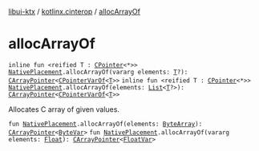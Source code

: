 [libui-ktx](../index.md) / [kotlinx.cinterop](index.md) / [allocArrayOf](./alloc-array-of.md)

# allocArrayOf

`inline fun <reified T : `[`CPointer`](-c-pointer/index.md)`<*>> `[`NativePlacement`](-native-placement/index.md)`.allocArrayOf(vararg elements: `[`T`](alloc-array-of.md#T)`?): `[`CArrayPointer`](-c-array-pointer.md)`<`[`CPointerVarOf`](-c-pointer-var-of/index.md)`<`[`T`](alloc-array-of.md#T)`>>`
`inline fun <reified T : `[`CPointer`](-c-pointer/index.md)`<*>> `[`NativePlacement`](-native-placement/index.md)`.allocArrayOf(elements: `[`List`](https://kotlinlang.org/api/latest/jvm/stdlib/kotlin.collections/-list/index.html)`<`[`T`](alloc-array-of.md#T)`?>): `[`CArrayPointer`](-c-array-pointer.md)`<`[`CPointerVarOf`](-c-pointer-var-of/index.md)`<`[`T`](alloc-array-of.md#T)`>>`

Allocates C array of given values.

`fun `[`NativePlacement`](-native-placement/index.md)`.allocArrayOf(elements: `[`ByteArray`](https://kotlinlang.org/api/latest/jvm/stdlib/kotlin/-byte-array/index.html)`): `[`CArrayPointer`](-c-array-pointer.md)`<`[`ByteVar`](-byte-var.md)`>`
`fun `[`NativePlacement`](-native-placement/index.md)`.allocArrayOf(vararg elements: `[`Float`](https://kotlinlang.org/api/latest/jvm/stdlib/kotlin/-float/index.html)`): `[`CArrayPointer`](-c-array-pointer.md)`<`[`FloatVar`](-float-var.md)`>`